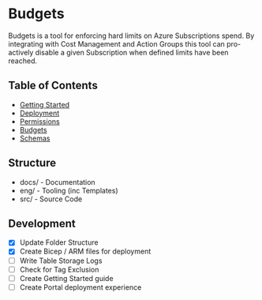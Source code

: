 # Budgets

Budgets is a tool for enforcing hard limits on Azure Subscriptions spend. By integrating with Cost Management and Action Groups this tool can pro-actively disable a given Subscription when defined limits have been reached.

## Table of Contents

- [Getting Started](./docs/CONFIG.md)
- [Deployment](./docs/CONFIG.md###Deployment)
- [Permissions](./docs/CONFIG.md###Permissions)
- [Budgets](./docs/CONFIG.md###Budgets)
- [Schemas](./docs/SCHEMA.md)

## Structure

- docs/ - Documentation
- eng/ - Tooling (inc Templates)
- src/ - Source Code

## Development

- [x] Update Folder Structure
- [x] Create Bicep / ARM files for deployment
- [ ] Write Table Storage Logs
- [ ] Check for Tag Exclusion
- [ ] Create Getting Started guide
- [ ] Create Portal deployment experience
